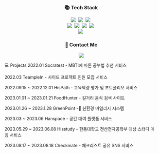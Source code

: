 

<h3 align="center">📚 Tech Stack </h3>
<p align="center">
  <img src="https://img.shields.io/badge/Java-007396?style=flat-square&logo=Java&logoColor=white"/></a>&nbsp
  <img src="https://img.shields.io/badge/C++-blue?style=flat-square"/></a>&nbsp 
  <img src="https://img.shields.io/badge/Javascript-ffb13b?style=flat-square&logo=javascript&logoColor=white"/></a>&nbsp 
  <br>
  <img src="https://img.shields.io/badge/Spring-6DB33F?style=flat-square&logo=Spring&logoColor=white"/></a>&nbsp
  <img src="https://img.shields.io/badge/SpringBoot-6DB33F?style=flat-square&logo=SpringBoot&logoColor=white"/></a>&nbsp 
  <img src="https://img.shields.io/badge/JPA-green?style=flat-square&"/></a>&nbsp 
  <img src="https://img.shields.io/badge/React-61DAFB?style=flat-square&logo=React&logoColor=white"/></a>&nbsp

  <br>
  <img src="https://img.shields.io/badge/Mysql-E6B91E?style=flat-square&logo=MySql&logoColor=white"/></a>&nbsp 
   

</p>


<h3 align="center">🌈 Contact Me </h3>

<p align="center">
  <a href="mailto:inhyeok38@gmail.com"><img src="https://img.shields.io/badge/Gmail-d14836?style=flat-square&logo=Gmail&logoColor=white&link=kimhyein7110@gmail.com"/></a>
</p>

💻 Projects 
2022.01 Socratest - MBTI에 따른 공부법 추천 서비스</p>
<p class="has-line-data" data-line-start="30" data-line-end="31">2022.03 TeampleIn - 사이드 프로젝트 인원 모집 서비스</p>
<p class="has-line-data" data-line-start="32" data-line-end="33">2022.09.15 ~ 2022.12.01 HisPath - 교육역량 평가 및 포트폴리오 서비스</p>
<p class="has-line-data" data-line-start="34" data-line-end="35">2023.01.01 ~ 2023.01.21 FoodHunter - 길거리 음식 검색 사이트</p>
<p class="has-line-data" data-line-start="36" data-line-end="37">2023.01.26 ~ 2023.1.28 GreenPoint - 친환경 마일리지 시스템</p>
<p class="has-line-data" data-line-start="38" data-line-end="39">2023.03 ~ 2023.06 Hanspace - 공간 대여 플랫폼 서비스</p>
<p class="has-line-data" data-line-start="40" data-line-end="41">2023.05.29 ~ 2023.06.08 Hisstudy - 한동대학교 전산전자공학부 대상 스터디 매칭 서비스</p>
<p class="has-line-data" data-line-start="42" data-line-end="43">2023.08.17 ~ 2023.08.18 Checkmate - 체크리스트 공유 SNS 서비스</p>
